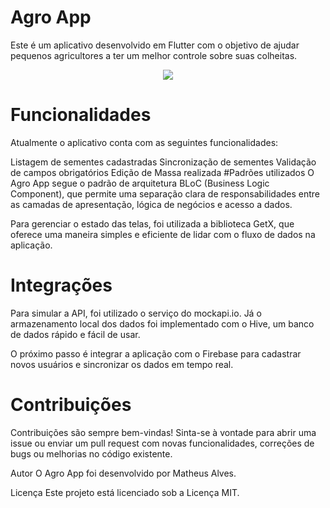 # Agro App
Este é um aplicativo desenvolvido em Flutter com o objetivo de ajudar pequenos agricultores a ter um melhor controle sobre suas colheitas.
</p>
<p align="center">
  <img src="https://encurtador.com.br/ertC5" />
</p>



# Funcionalidades
Atualmente o aplicativo conta com as seguintes funcionalidades:

Listagem de sementes cadastradas
Sincronização de sementes
Validação de campos obrigatórios
Edição de Massa realizada
#Padrões utilizados
O Agro App segue o padrão de arquitetura BLoC (Business Logic Component), que permite uma separação clara de responsabilidades entre as camadas de apresentação, lógica de negócios e acesso a dados.

Para gerenciar o estado das telas, foi utilizada a biblioteca GetX, que oferece uma maneira simples e eficiente de lidar com o fluxo de dados na aplicação.

# Integrações
Para simular a API, foi utilizado o serviço do mockapi.io. Já o armazenamento local dos dados foi implementado com o Hive, um banco de dados rápido e fácil de usar.

O próximo passo é integrar a aplicação com o Firebase para cadastrar novos usuários e sincronizar os dados em tempo real.

# Contribuições
Contribuições são sempre bem-vindas! Sinta-se à vontade para abrir uma issue ou enviar um pull request com novas funcionalidades, correções de bugs ou melhorias no código existente.

Autor
O Agro App foi desenvolvido por Matheus Alves.

Licença
Este projeto está licenciado sob a Licença MIT.




